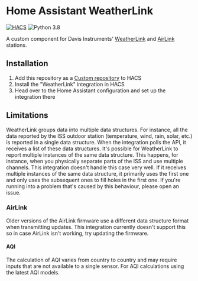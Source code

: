 # Home Assistant WeatherLink

[![HACS](https://img.shields.io/badge/HACS-Custom-orange.svg)](https://github.com/hacs/integration)
![Python 3.8](https://img.shields.io/badge/python-3.8-blue)

A custom component for Davis Instruments' [WeatherLink](https://www.davisinstruments.com/weatherlinklive/) and [AirLink](https://www.davisinstruments.com/airlink/) stations.

## Installation

1. Add this repository as a [Custom repository](https://hacs.xyz/docs/faq/custom_repositories/) to HACS
2. Install the "WeatherLink" integration in HACS
3. Head over to the Home Assistant configuration and set up the integration there

## Limitations

WeatherLink groups data into multiple data structures. For instance, all the data reported by the ISS outdoor station (temperature, wind, rain, solar, etc.) is reported in a single data structure.
When the integration polls the API, it receives a list of these data structures.
It's possible for WeatherLink to report multiple instances of the same data structure. This happens, for instance, when you physically separate parts of the ISS and use multiple channels.
This integration doesn't handle this case very well. If it receives multiple instances of the same data structure,
it primarily uses the first one and only uses the subsequent ones to fill holes in the first one.
If you're running into a problem that's caused by this behaviour, please open an issue.

### AirLink

Older versions of the AirLink firmware use a different data structure format when transmitting updates.
This integration currently doesn't support this so in case AirLink isn't working, try updating the firmware.

#### AQI

The calculation of AQI varies from country to country and may require inputs that are not available to a single sensor.
For AQI calculations using the latest AQI models.
